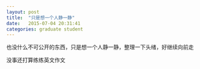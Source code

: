 ```yaml
---
layout: post
title:  "只是想一个人静一静"
date:   2015-07-04 20:31:41
categories: graduate student
---
```


也没什么不可公开的东西，只是想一个人静一静，整理一下头绪，好继续向前走

没事还打算练练英文作文
